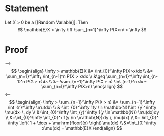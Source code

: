 # Statement

Let $X > 0$ be a [[Random Variable]]. Then
$$
\mathbb{E}X < \infty \iff \sum_{n=1}^\infty P(X>n) < \infty
$$

# Proof

$\implies$ 
$$
\begin{align}
\infty > \mathbb{E}X &= \int_{0}^\infty P(X>x)dx \\
&= \sum_{n=1}^\infty \int_{n-1}^n P(X > x)dx \\
&\geq \sum_{n=1}^\infty \int_{n-1}^n P(X > n)dx \\
&= \sum_{n=1}^\infty P(X > n) \int_{n-1}^n dx = \sum_{n=1}^\infty P(X>n)
\end{align}
$$
$\impliedby$ 
$$
\begin{align}
\infty > \sum_{n=1}^\infty P(X > n)  &= \sum_{n=1}^\infty \int_{n}^\infty \mu(dx) \\
&=\int_{0}^\infty 1(y \in \mathbb{N})\int_{y}^\infty \mu(dx) \, dy
 \\ 
&=\int_{0}^\infty \int_{y}^\infty 1(y \in \mathbb{N}) \mu(dx)dy \\
&=\int_{0}^\infty \int_{0}^x 1(y \in \mathbb{N}) dy \, \mu(dx) \\
&= \int_{0}^ \infty \left( 1 + \dots + \mathrm{floor}(x) \right) \mu(dx) \\
&=\int_{0}^\infty x\mu(dx) = \mathbb{E}X 
\end{align}
$$


